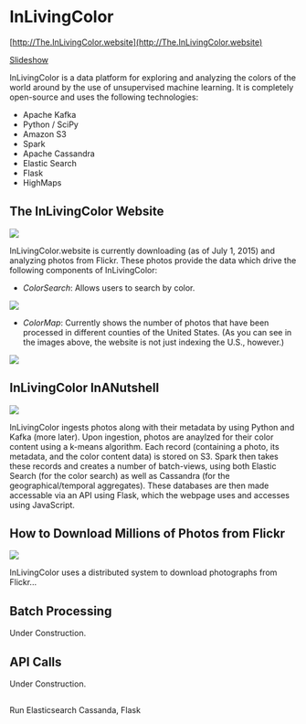 # InLivingColor

[http://The.InLivingColor.website](http://The.InLivingColor.website)

[Slideshow](http://inlivingcolor.website/static/slideshow/index.html)

InLivingColor is a data platform for exploring and analyzing the colors of
the world around by the use of unsupervised machine learning.
It is completely open-source and uses the following technologies:

- Apache Kafka
- Python / SciPy
- Amazon S3
- Spark
- Apache Cassandra
- Elastic Search
- Flask
- HighMaps

## The InLivingColor Website

![](https://github.com/rhymeswithlion/InLivingColor/blob/master/images/titlepage.png?raw=true)

InLivingColor.website is currently downloading (as of July 1, 2015) and analyzing photos from Flickr. These photos provide the data which drive the following components of InLivingColor:

- _ColorSearch_: Allows users to search by color.

![](https://github.com/rhymeswithlion/InLivingColor/blob/master/images/colorsearch.png?raw=true)

- _ColorMap_: Currently shows the number of photos that have been processed in different counties of the United States. (As you can see in the images above, the website is not just indexing the U.S., however.)

![](https://github.com/rhymeswithlion/InLivingColor/blob/master/images/colormap.png?raw=true)

## InLivingColor InANutshell

![](https://github.com/rhymeswithlion/InLivingColor/blob/master/images/datapipeline.png?raw=true)

InLivingColor ingests photos along with their metadata by using Python and
Kafka (more later). Upon ingestion, photos are anaylzed for their color content
using a k-means algorithm. Each record (containing a photo, its metadata, and
the color content data) is stored on S3. Spark then takes these records and
creates a number of batch-views, using both Elastic Search (for the color
search) as well as Cassandra (for the geographical/temporal aggregates). These
databases are then made accessable via an API using Flask, which the webpage
uses and accesses using JavaScript.


## How to Download Millions of Photos from Flickr

![](https://github.com/rhymeswithlion/InLivingColor/blob/master/images/ingestion.png?raw=true)

InLivingColor uses a distributed system to download photographs from Flickr...


## Batch Processing

Under Construction.


## API Calls

Under Construction.


##

Run Elasticsearch Cassanda, Flask
